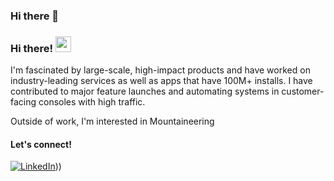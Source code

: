 ### Hi there 👋
### Hi there! <img src="https://emojis.slackmojis.com/emojis/images/1536351075/4594/blob-wave.gif" width="25"/>

<!--
**gazijarin/gazijarin** is a ✨ _special_ ✨ repository because its `README.md` (this file) appears on your GitHub profile.
I'm [**Ana**](https://gazijarin.com), a software engineer from North America.

Here are some ideas to get you started:
I'm primarily interested in **Data Analysis and Data Manipulation** and currently work as a
software engineer at [**@Fintech**](https://github.com/amazon).

- 🔭 I’m currently working on ...
- 🌱 I’m currently learning ...
- 👯 I’m looking to collaborate on ...
- 🤔 I’m looking for help with ...
- 💬 Ask me about ...
- 📫 How to reach me: ...
- 😄 Pronouns: ...
- ⚡ Fun fact: ...
-->
I'm fascinated by large-scale, high-impact products and have worked on industry-leading services as well as apps that have 100M+ installs. I have contributed to major feature launches and automating systems in customer-facing consoles with high traffic.

Outside of work, I'm interested in Mountaineering 

#### Let's connect!
[<img alt="LinkedIn" src="https://img.shields.io/badge/LinkedIn-%230E76A8.svg?&style=for-the-badge&logo=LinkedIn&logoColor=white" />](https://www.linkedin.com/feed/)))


